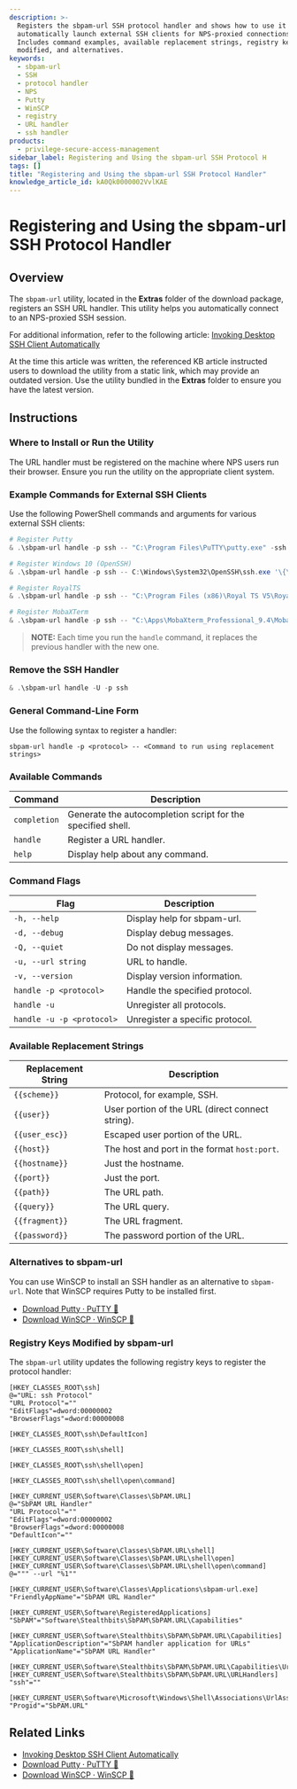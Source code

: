```yaml
---
description: >-
  Registers the sbpam-url SSH protocol handler and shows how to use it to
  automatically launch external SSH clients for NPS-proxied connections.
  Includes command examples, available replacement strings, registry keys
  modified, and alternatives.
keywords:
  - sbpam-url
  - SSH
  - protocol handler
  - NPS
  - Putty
  - WinSCP
  - registry
  - URL handler
  - ssh handler
products:
  - privilege-secure-access-management
sidebar_label: Registering and Using the sbpam-url SSH Protocol H
tags: []
title: "Registering and Using the sbpam-url SSH Protocol Handler"
knowledge_article_id: kA0Qk0000002VvlKAE
---
```


# Registering and Using the sbpam-url SSH Protocol Handler

## Overview

The `sbpam-url` utility, located in the **Extras** folder of the download package, registers an SSH URL handler. This utility helps you automatically connect to an NPS-proxied SSH session.

For additional information, refer to the following article: [Invoking Desktop SSH Client Automatically](/docs/kb/privilegesecure/invoking-desktop-ssh-client-automatically.md)

At the time this article was written, the referenced KB article instructed users to download the utility from a static link, which may provide an outdated version. Use the utility bundled in the **Extras** folder to ensure you have the latest version.

## Instructions

### Where to Install or Run the Utility

The URL handler must be registered on the machine where NPS users run their browser. Ensure you run the utility on the appropriate client system.

### Example Commands for External SSH Clients

Use the following PowerShell commands and arguments for various external SSH clients:

```powershell
# Register Putty
& .\sbpam-url handle -p ssh -- "C:\Program Files\PuTTY\putty.exe" -ssh -P '{{port}}' '{{user}}@{{hostname}}'

# Register Windows 10 (OpenSSH)
& .\sbpam-url handle -p ssh -- C:\Windows\System32\OpenSSH\ssh.exe '\{\{URL\}\}'

# Register RoyalTS
& .\sbpam-url handle -p ssh -- "C:\Program Files (x86)\Royal TS V5\RoyalTS.exe" '/username:{{user}}' /password:a /protocol:terminal /using:adhoc '/uri:ssh://{{host}}'

# Register MobaXTerm
& .\sbpam-url handle -p ssh -- "C:\Apps\MobaXterm_Professional_9.4\MobaXterm_Professional_9.4.exe" -newtab 'ssh -o PasswordAuthentication=no -l {{user_esc}} -p {{port}} {{hostname}}'
```

> **NOTE:** Each time you run the `handle` command, it replaces the previous handler with the new one.

### Remove the SSH Handler

```powershell
& .\sbpam-url handle -U -p ssh
```

### General Command-Line Form

Use the following syntax to register a handler:

`sbpam-url handle -p <protocol> -- <Command to run using replacement strings>`

### Available Commands

| Command | Description |
|---|---|
| `completion` | Generate the autocompletion script for the specified shell. |
| `handle` | Register a URL handler. |
| `help` | Display help about any command. |

### Command Flags

| Flag | Description |
|---|---|
| `-h, --help` | Display help for sbpam-url. |
| `-d, --debug` | Display debug messages. |
| `-Q, --quiet` | Do not display messages. |
| `-u, --url string` | URL to handle. |
| `-v, --version` | Display version information. |
| `handle -p <protocol>` | Handle the specified protocol. |
| `handle -u` | Unregister all protocols. |
| `handle -u -p <protocol>` | Unregister a specific protocol. |

### Available Replacement Strings

| Replacement String | Description |
|---|---|
| `{{scheme}}` | Protocol, for example, SSH. |
| `{{user}}` | User portion of the URL (direct connect string). |
| `{{user_esc}}` | Escaped user portion of the URL. |
| `{{host}}` | The host and port in the format `host:port`. |
| `{{hostname}}` | Just the hostname. |
| `{{port}}` | Just the port. |
| `{{path}}` | The URL path. |
| `{{query}}` | The URL query. |
| `{{fragment}}` | The URL fragment. |
| `{{password}}` | The password portion of the URL. |

### Alternatives to sbpam-url

You can use WinSCP to install an SSH handler as an alternative to `sbpam-url`. Note that WinSCP requires Putty to be installed first.

- [Download Putty ⸱ PuTTY 🐍](https://www.putty.org/)
- [Download WinSCP ⸱ WinSCP 🐘](https://winscp.net/eng/download.php)

### Registry Keys Modified by sbpam-url

The `sbpam-url` utility updates the following registry keys to register the protocol handler:

```text
[HKEY_CLASSES_ROOT\ssh]
@="URL: ssh Protocol"
"URL Protocol"=""
"EditFlags"=dword:00000002
"BrowserFlags"=dword:00000008

[HKEY_CLASSES_ROOT\ssh\DefaultIcon]

[HKEY_CLASSES_ROOT\ssh\shell]

[HKEY_CLASSES_ROOT\ssh\shell\open]

[HKEY_CLASSES_ROOT\ssh\shell\open\command]

[HKEY_CURRENT_USER\Software\Classes\SbPAM.URL]
@="SbPAM URL Handler"
"URL Protocol"=""
"EditFlags"=dword:00000002
"BrowserFlags"=dword:00000008
"DefaultIcon"=""

[HKEY_CURRENT_USER\Software\Classes\SbPAM.URL\shell]
[HKEY_CURRENT_USER\Software\Classes\SbPAM.URL\shell\open]
[HKEY_CURRENT_USER\Software\Classes\SbPAM.URL\shell\open\command]
@=""" --url "%1""

[HKEY_CURRENT_USER\Software\Classes\Applications\sbpam-url.exe]
"FriendlyAppName"="SbPAM URL Handler"

[HKEY_CURRENT_USER\Software\RegisteredApplications]
"SbPAM"="Software\Stealthbits\SbPAM\SbPAM.URL\Capabilities"

[HKEY_CURRENT_USER\Software\Stealthbits\SbPAM\SbPAM.URL\Capabilities]
"ApplicationDescription"="SbPAM handler application for URLs"
"ApplicationName"="SbPAM URL Handler"

[HKEY_CURRENT_USER\Software\Stealthbits\SbPAM\SbPAM.URL\Capabilities\UrlAssociations]
[HKEY_CURRENT_USER\Software\Stealthbits\SbPAM\SbPAM.URL\URLHandlers]
"ssh"=""

[HKEY_CURRENT_USER\Software\Microsoft\Windows\Shell\Associations\UrlAssociations\ssh\UserChoice]
"Progid"="SbPAM.URL"
```

## Related Links

- [Invoking Desktop SSH Client Automatically](/docs/kb/privilegesecure/invoking-desktop-ssh-client-automatically.md)
- [Download Putty ⸱ PuTTY 🐍](https://www.putty.org/)
- [Download WinSCP ⸱ WinSCP 🐘](https://winscp.net/eng/download.php)
